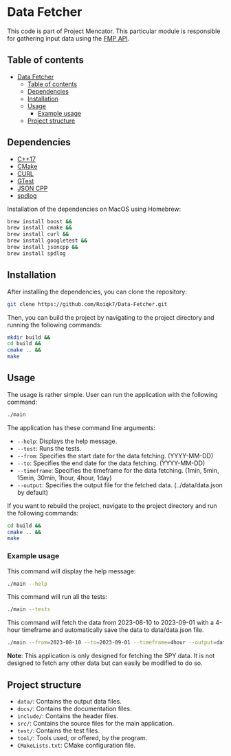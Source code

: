 # Data Fetcher

This code is part of Project Mencator. This particular module is responsible for gathering input data using the [FMP API](https://site.financialmodelingprep.com).

## Table of contents
- [Data Fetcher](#data-fetcher)
  - [Table of contents](#table-of-contents)
  - [Dependencies](#dependencies)
  - [Installation](#installation)
  - [Usage](#usage)
    - [Example usage](#example-usage)
  - [Project structure](#project-structure)

## Dependencies

* [C++17](https://en.cppreference.com/w/cpp/17)
* [CMake](https://cmake.org/)
* [CURL](https://curl.se/)
* [GTest](https://github.com/google/googletest)
* [JSON CPP](https://github.com/open-source-parsers/jsoncpp)
* [spdlog](https://github.com/gabime/spdlog)

Installation of the dependencies on MacOS using Homebrew:

```bash
brew install boost &&
brew install cmake &&
brew install curl &&
brew install googletest &&
brew install jsoncpp &&
brew install spdlog
```

## Installation

After installing the dependencies, you can clone the repository:

```bash
git clone https://github.com/Roiqk7/Data-Fetcher.git
```

Then, you can build the project by navigating to the project directory and running the following commands:

```bash
mkdir build &&
cd build &&
cmake .. &&
make
```

## Usage

The usage is rather simple. User can run the application with the following command:

```bash
./main
```

The application has these command line arguments:
* `--help`: Displays the help message.
* `--test`: Runs the tests.
* `--from`: Specifies the start date for the data fetching. (YYYY-MM-DD)
* `--to`: Specifies the end date for the data fetching. (YYYY-MM-DD)
* `--timeframe`: Specifies the timeframe for the data fetching. (1min, 5min, 15min, 30min, 1hour, 4hour, 1day)
* `--output`: Specifies the output file for the fetched data. (../data/data.json by default)

If you want to rebuild the project, navigate to the project directory and run the following commands:

```bash
cd build &&
cmake .. &&
make
```

### Example usage

This command will display the help message:

```bash
./main --help
```

This command will run all the tests:

```bash
./main --tests
```

This command will fetch the data from 2023-08-10 to 2023-09-01 with a 4-hour timeframe and automatically save the data to data/data.json file.

```bash
./main --from=2023-08-10 --to=2023-09-01 --timeframe=4hour --output=data/data.json
```

**Note**: This application is only designed for fetching the SPY data. It is not designed to fetch any other data but can easily be modified to do so.

## Project structure

* `data/`: Contains the output data files.
* `docs/`: Contains the documentation files.
* `include/`: Contains the header files.
* `src/`: Contains the source files for the main application.
* `test/`: Contains the test files.
* `tool/`: Tools used, or offered, by the program.
* `CMakeLists.txt`: CMake configuration file.